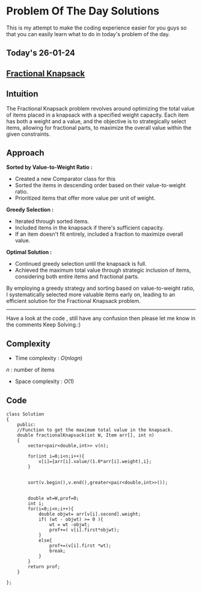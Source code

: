 # Problem Of The Day Solutions

This is my attempt to make the coding experience easier for you guys so that you can easily learn what to do in today's problem of the day.

## Today's 26-01-24 
## [Fractional Knapsack](https://www.geeksforgeeks.org/problems/fractional-knapsack-1587115620/1)

## Intuition

The Fractional Knapsack problem revolves around optimizing the total value of items placed in a knapsack with a specified weight capacity. Each item has both a weight and a value, and the objective is to strategically select items, allowing for fractional parts, to maximize the overall value within the given constraints.


## Approach

**Sorted by Value-to-Weight Ratio :**
   - Created a new Comparator class for this
   - Sorted the items in descending order based on their value-to-weight ratio.
   - Prioritized items that offer more value per unit of weight.

**Greedy Selection :**
   - Iterated through sorted items.
   - Included items in the knapsack if there's sufficient capacity.
   - If an item doesn't fit entirely, included a fraction to maximize overall value.

**Optimal Solution :**
   - Continued greedy selection until the knapsack is full.
   - Achieved the maximum total value through strategic inclusion of items, considering both entire items and fractional parts.

By employing a greedy strategy and sorting based on value-to-weight ratio, I systematically selected more valuable items early on, leading to an efficient solution for the Fractional Knapsack problem.

---
Have a look at the code , still have any confusion then please let me know in the comments
Keep Solving.:)

## Complexity
- Time complexity : $O(nlogn)$
<!-- Add your time complexity here, e.g. $$O())$$ -->
$n$ : number of items

- Space complexity : $O(1)$
<!-- Add your space complexity here, e.g. $$O(n)$$ -->

## Code 
```
class Solution
{
    public:
    //Function to get the maximum total value in the knapsack.
    double fractionalKnapsack(int W, Item arr[], int n)
    {
        vector<pair<double,int>> v(n);

        for(int i=0;i<n;i++){
            v[i]={arr[i].value/(1.0*arr[i].weight),i};
        }


        sort(v.begin(),v.end(),greater<pair<double,int>>());


        double wt=W,prof=0;
        int i;
        for(i=0;i<n;i++){
            double objwt= arr[v[i].second].weight;
            if( (wt - objwt) >= 0 ){
                wt = wt -objwt;
                prof+=( v[i].first*objwt);
            }
            else{
                prof+=(v[i].first *wt);
                break;
            }
        }
        return prof;
    }
        
};

```

